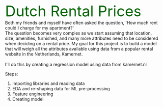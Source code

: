 <font size = 40 color=darkgreen>Dutch Rental Prices</font><br>
Both my friends and myself have often asked the question, 'How much rent could I charge for my apartment?'  <br>The question becomes very complex as we start assuming that location, size, amenities, furnished, and many more attributes need to be considered when deciding on a rental price. My goal for this project is to build a model that will weigh all the attributes available using data from a popular rental website in the Netherlands, Kamernet. <BR>  
I'll do this by creating a regression model using data from kamernet.nl<br>

Steps:<br>
1. Importing libraries and reading data
2. EDA and re-shaping data for ML pre-processing 
3. Feature engineering
4. Creating model
